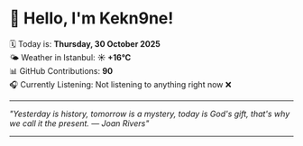 # 👋 Hello, I'm Kekn9ne!

🗓️ Today is: **Thursday, 30 October 2025**  
🌤️ Weather in Istanbul: **☀️   +16°C**  
📊 GitHub Contributions: **90**  
🎧 Currently Listening: Not listening to anything right now ❌

---

_"Yesterday is history, tomorrow is a mystery, today is God's gift, that's why we call it the present. — *Joan Rivers*"_

---
